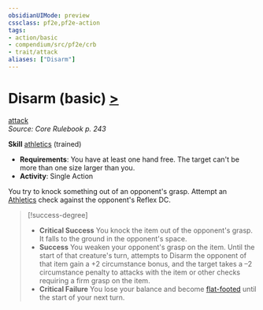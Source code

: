 ```yaml
---
obsidianUIMode: preview
cssclass: pf2e,pf2e-action
tags:
- action/basic
- compendium/src/pf2e/crb
- trait/attack
aliases: ["Disarm"]
---
```

# Disarm (basic) [>](rules/core-rulebook/chapter-9-playing-the-game.md#Actions "Single Action")
[attack](rules/traits/attack.md "Attack Combat Trait")  
*Source: Core Rulebook p. 243*  

**Skill** [athletics](compendium/skills.md#Athletics) (trained)
- **Requirements**: You have at least one hand free. The target can't be more than one size larger than you.
- **Activity**: Single Action

You try to knock something out of an opponent's grasp. Attempt an [Athletics](compendium/skills.md#Athletics) check against the opponent's Reflex DC.

> [!success-degree] 
> - **Critical Success** You knock the item out of the opponent's grasp. It falls to the ground in the opponent's space.
> - **Success** You weaken your opponent's grasp on the item. Until the start of that creature's turn, attempts to Disarm the opponent of that item gain a +2 circumstance bonus, and the target takes a –2 circumstance penalty to attacks with the item or other checks requiring a firm grasp on the item.
> - **Critical Failure** You lose your balance and become [flat-footed](rules/conditions.md#Flat-footed) until the start of your next turn.